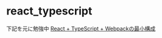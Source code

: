 # react_typescript

下記を元に勉強中
[React + TypeScript + Webpackの最小構成](https://qiita.com/uryyyyyyy/items/63969d6ed9341affdffb)